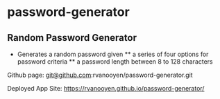 # password-generator

## Random Password Generator
* Generates a random password given
** a series of four options for password criteria
** a password length between 8 to 128 characters

Github page:
git@github.com:rvanooyen/password-generator.git

Deployed App Site:
https://rvanooyen.github.io/password-generator/
